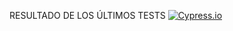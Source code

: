
<!---Start place for the badge -->
RESULTADO DE LOS ÚLTIMOS TESTS [![Cypress.io](https://img.shields.io/badge/test-failure-red)](https://www.cypress.io/)
<!---End place for the badge -->
